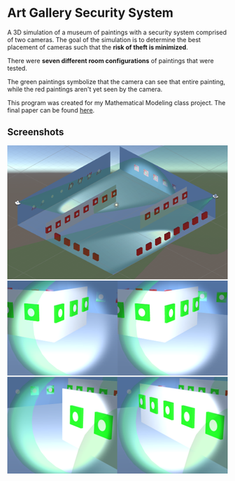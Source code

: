 # Art Gallery Security System

A 3D simulation of a museum of paintings with a security system comprised of two cameras. The goal of the simulation is to determine the best placement of cameras such that the **risk of theft is minimized**. 

There were **seven different room configurations** of paintings that were tested.

The green paintings symbolize that the camera can see that entire painting, while the red paintings aren't yet seen by the camera.

This program was created for my Mathematical Modeling class project. The final paper can be found [here](Art_Gallery_Security_System_Paper.pdf).

## Screenshots

![Alt text](/Images/Image1.png?raw=true)
![Alt text](/Images/Image2.png?raw=true)
![Alt text](/Images/Image3.png?raw=true)
